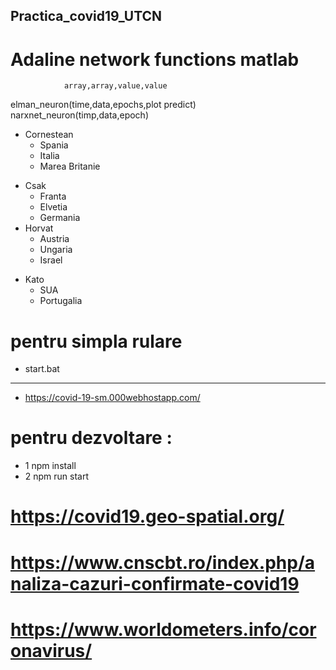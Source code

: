 ## Practica_covid19_UTCN

# Adaline network functions matlab 

                array,array,value,value
   elman_neuron(time,data,epochs,plot predict)<br>
   narxnet_neuron(timp,data,epoch)


+ Cornestean
  - Spania
  - Italia
  - Marea Britanie 
- Csak
  - Franta
  - Elvetia
  - Germania 
- Horvat
  - Austria
  - Ungaria
  - Israel 
+ Kato
  - SUA
  - Portugalia

# pentru simpla rulare
+  start.bat
------------
+  https://covid-19-sm.000webhostapp.com/

# pentru dezvoltare : 
 
- 1 npm install
- 2 npm run start

# https://covid19.geo-spatial.org/

# https://www.cnscbt.ro/index.php/analiza-cazuri-confirmate-covid19

# https://www.worldometers.info/coronavirus/
